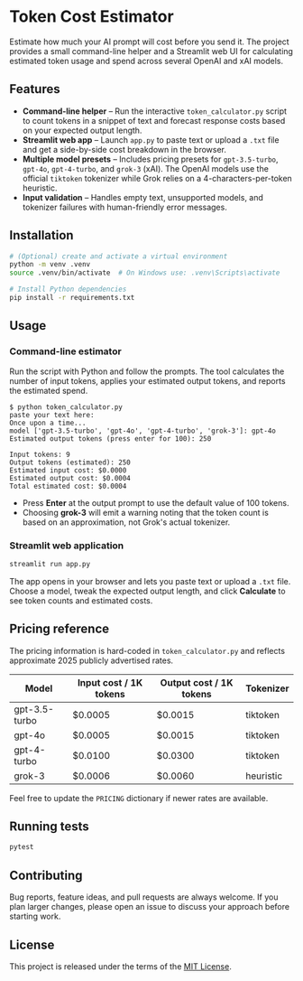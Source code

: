 # Token Cost Estimator

Estimate how much your AI prompt will cost before you send it. The project
provides a small command-line helper and a Streamlit web UI for calculating
estimated token usage and spend across several OpenAI and xAI models.

## Features

- **Command-line helper** – Run the interactive `token_calculator.py` script to
  count tokens in a snippet of text and forecast response costs based on your
  expected output length.
- **Streamlit web app** – Launch `app.py` to paste text or upload a `.txt` file
  and get a side-by-side cost breakdown in the browser.
- **Multiple model presets** – Includes pricing presets for `gpt-3.5-turbo`,
  `gpt-4o`, `gpt-4-turbo`, and `grok-3` (xAI). The OpenAI models use the
  official `tiktoken` tokenizer while Grok relies on a 4-characters-per-token
  heuristic.
- **Input validation** – Handles empty text, unsupported models, and tokenizer
  failures with human-friendly error messages.

## Installation

```bash
# (Optional) create and activate a virtual environment
python -m venv .venv
source .venv/bin/activate  # On Windows use: .venv\Scripts\activate

# Install Python dependencies
pip install -r requirements.txt
```

## Usage

### Command-line estimator

Run the script with Python and follow the prompts. The tool calculates the
number of input tokens, applies your estimated output tokens, and reports the
estimated spend.

```text
$ python token_calculator.py
paste your text here:
Once upon a time...
model ['gpt-3.5-turbo', 'gpt-4o', 'gpt-4-turbo', 'grok-3']: gpt-4o
Estimated output tokens (press enter for 100): 250

Input tokens: 9
Output tokens (estimated): 250
Estimated input cost: $0.0000
Estimated output cost: $0.0004
Total estimated cost: $0.0004
```

- Press **Enter** at the output prompt to use the default value of 100 tokens.
- Choosing **grok-3** will emit a warning noting that the token count is based
  on an approximation, not Grok's actual tokenizer.

### Streamlit web application

```bash
streamlit run app.py
```

The app opens in your browser and lets you paste text or upload a `.txt` file.
Choose a model, tweak the expected output length, and click **Calculate** to see
token counts and estimated costs.

## Pricing reference

The pricing information is hard-coded in `token_calculator.py` and reflects
approximate 2025 publicly advertised rates.

| Model           | Input cost / 1K tokens | Output cost / 1K tokens | Tokenizer |
|-----------------|------------------------|-------------------------|-----------|
| gpt-3.5-turbo   | $0.0005                | $0.0015                 | tiktoken  |
| gpt-4o          | $0.0005                | $0.0015                 | tiktoken  |
| gpt-4-turbo     | $0.0100                | $0.0300                 | tiktoken  |
| grok-3          | $0.0006                | $0.0060                 | heuristic |

Feel free to update the `PRICING` dictionary if newer rates are available.

## Running tests

```bash
pytest
```

## Contributing

Bug reports, feature ideas, and pull requests are always welcome. If you plan
larger changes, please open an issue to discuss your approach before starting
work.

## License

This project is released under the terms of the [MIT License](LICENSE).
